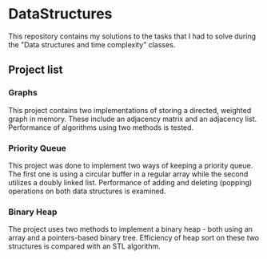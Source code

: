 # DataStructures
This repository contains my solutions to the tasks that I had to solve during the "Data structures and time complexity" classes.  

## Project list  

### Graphs  
This project contains two implementations of storing a directed, weighted graph in memory. These include an adjacency matrix and an adjacency list.
Performance of algorithms using two methods is tested.
  
### Priority Queue
This project was done to implement two ways of keeping a priority queue. The first one is using a circular buffer in a regular array while the second utilizes a doubly linked list. Performance of adding and deleting (popping) operations on both data structures is examined.
  
### Binary Heap
The project uses two methods to implement a binary heap - both using an array and a pointers-based binary tree. Efficiency of heap sort on these two structures is compared with an STL algorithm.